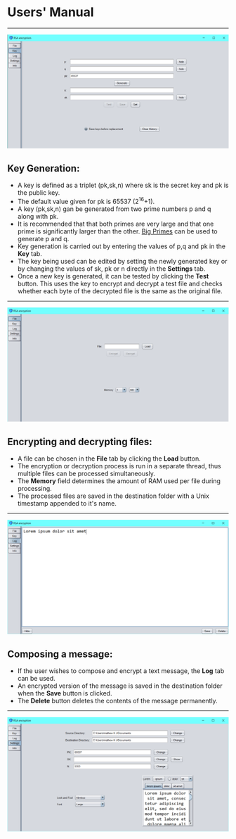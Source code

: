 # Users' Manual

---

![alt text](screenshots/key.png)

## Key Generation:

- A key is defined as a triplet (pk,sk,n) where sk is the secret key and pk is the public key.
- The default value given for pk is 65537 (2<sup>16</sup>+1).
- A key (pk,sk,n) gan be generated from two prime numbers p and q along with pk.
- It is recommended that that both primes are very large and that one prime is significantly larger than the other. [Big Primes](https://bigprimes.org/) can be used to generate p and q.
- Key generation is carried out by entering the values of p,q and pk in the __Key__ tab.
- The key being used can be edited by setting the newly generated key or by changing the values of sk, pk or n directly in the __Settings__ tab.
- Once a new key is generated, it can be tested by clicking the __Test__ button. This uses the key to encrypt and decrypt a test file and checks whether each byte of the decrypted file is the same as the original file.

---

![alt text](screenshots/file.png)

## Encrypting and decrypting files:

- A file can be chosen in the __File__ tab by clicking the __Load__ button.
- The encryption or decryption process is run in a separate thread, thus multiple files can be processed simultaneously.
- The __Memory__ field determines the amount of RAM used per file during processing.
- The processed files are saved in the destination folder with a Unix timestamp appended to it's name.

---

![alt text](screenshots/log.png)

## Composing a message:

- If the user wishes to compose and encrypt a text message, the __Log__ tab can be used.
- An encrypted version of the message is saved in the destination folder when the __Save__ button is clicked.
- The __Delete__ button deletes the contents of the message permanently.

---

![alt text](screenshots/settings.png)
